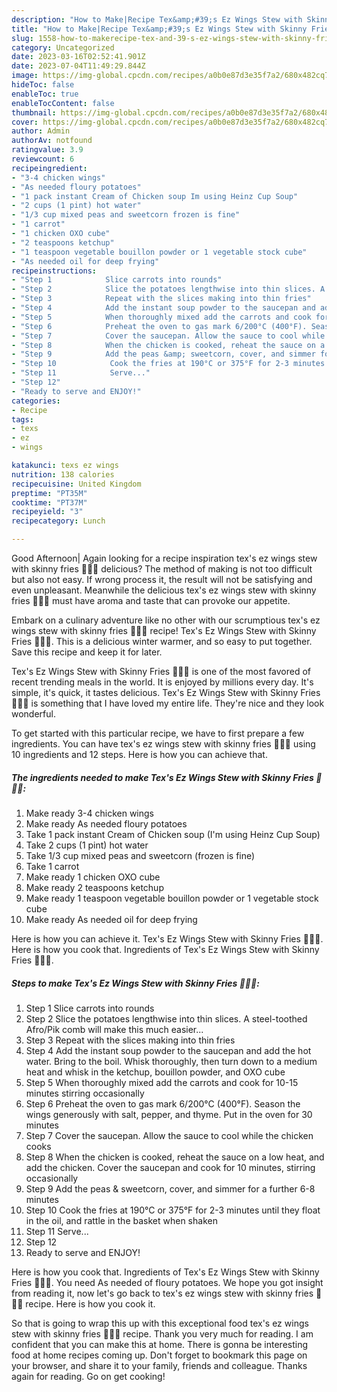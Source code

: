 ```yaml
---
description: "How to Make|Recipe Tex&amp;#39;s Ez Wings Stew with Skinny Fries 🍟🍗🍲 {That is Delicious"
title: "How to Make|Recipe Tex&amp;#39;s Ez Wings Stew with Skinny Fries 🍟🍗🍲 {That is Delicious"
slug: 1558-how-to-makerecipe-tex-and-39-s-ez-wings-stew-with-skinny-fries-that-is-delicious
category: Uncategorized
date: 2023-03-16T02:52:41.901Z
date: 2023-07-04T11:49:29.844Z
image: https://img-global.cpcdn.com/recipes/a0b0e87d3e35f7a2/680x482cq70/texs-ez-wings-stew-with-skinny-fries-recipe-main-photo.jpg
hideToc: false
enableToc: true
enableTocContent: false
thumbnail: https://img-global.cpcdn.com/recipes/a0b0e87d3e35f7a2/680x482cq70/texs-ez-wings-stew-with-skinny-fries-recipe-main-photo.jpg
cover: https://img-global.cpcdn.com/recipes/a0b0e87d3e35f7a2/680x482cq70/texs-ez-wings-stew-with-skinny-fries-recipe-main-photo.jpg
author: Admin
authorAv: notfound
ratingvalue: 3.9
reviewcount: 6
recipeingredient:
- "3-4 chicken wings"
- "As needed floury potatoes"
- "1 pack instant Cream of Chicken soup Im using Heinz Cup Soup"
- "2 cups (1 pint) hot water"
- "1/3 cup mixed peas and sweetcorn frozen is fine"
- "1 carrot"
- "1 chicken OXO cube"
- "2 teaspoons ketchup"
- "1 teaspoon vegetable bouillon powder or 1 vegetable stock cube"
- "As needed oil for deep frying"
recipeinstructions:
- "Step 1            Slice carrots into rounds"
- "Step 2            Slice the potatoes lengthwise into thin slices. A steel-toothed Afro/Pik comb will make this much easier..."
- "Step 3            Repeat with the slices making into thin fries"
- "Step 4            Add the instant soup powder to the saucepan and add the hot water. Bring to the boil. Whisk thoroughly, then turn down to a medium heat and whisk in the ketchup, bouillon powder, and OXO cube"
- "Step 5            When thoroughly mixed add the carrots and cook for 10-15 minutes stirring occasionally"
- "Step 6            Preheat the oven to gas mark 6/200°C (400°F). Season the wings generously with salt, pepper, and thyme. Put in the oven for 30 minutes"
- "Step 7            Cover the saucepan. Allow the sauce to cool while the chicken cooks"
- "Step 8            When the chicken is cooked, reheat the sauce on a low heat, and add the chicken. Cover the saucepan and cook for 10 minutes, stirring occasionally"
- "Step 9            Add the peas &amp; sweetcorn, cover, and simmer for a further 6-8 minutes"
- "Step 10            Cook the fries at 190°C or 375°F for 2-3 minutes until they float in the oil, and rattle in the basket when shaken"
- "Step 11            Serve..."
- "Step 12"
- "Ready to serve and ENJOY!"
categories:
- Recipe
tags:
- texs
- ez
- wings

katakunci: texs ez wings 
nutrition: 138 calories
recipecuisine: United Kingdom
preptime: "PT35M"
cooktime: "PT37M"
recipeyield: "3"
recipecategory: Lunch

---
```



Good Afternoon| Again looking for a recipe inspiration tex&#39;s ez wings stew with skinny fries 🍟🍗🍲 delicious? The method of making is not too difficult but also not easy. If wrong process it, the result will not be satisfying and even unpleasant. Meanwhile the delicious tex&#39;s ez wings stew with skinny fries 🍟🍗🍲 must have aroma and taste that can provoke our appetite.





Embark on a culinary adventure like no other with our scrumptious tex&#39;s ez wings stew with skinny fries 🍟🍗🍲 recipe! Tex&#39;s Ez Wings Stew with Skinny Fries 🍟🍗🍲. This is a delicious winter warmer, and so easy to put together. Save this recipe and keep it for later.

Tex&#39;s Ez Wings Stew with Skinny Fries 🍟🍗🍲 is one of the most favored of recent trending meals in the world. It is enjoyed by millions every day. It's simple, it's quick, it tastes delicious. Tex&#39;s Ez Wings Stew with Skinny Fries 🍟🍗🍲 is something that I have loved my entire life. They're nice and they look wonderful.


To get started with this particular recipe, we have to first prepare a few ingredients. You can have tex&#39;s ez wings stew with skinny fries 🍟🍗🍲 using 10 ingredients and 12 steps. Here is how you can achieve that.

<!--inarticleads1-->

##### The ingredients needed to make Tex&#39;s Ez Wings Stew with Skinny Fries 🍟🍗🍲:

1. Make ready 3-4 chicken wings
1. Make ready As needed floury potatoes
1. Take 1 pack instant Cream of Chicken soup (I&#39;m using Heinz Cup Soup)
1. Take 2 cups (1 pint) hot water
1. Take 1/3 cup mixed peas and sweetcorn (frozen is fine)
1. Take 1 carrot
1. Make ready 1 chicken OXO cube
1. Make ready 2 teaspoons ketchup
1. Make ready 1 teaspoon vegetable bouillon powder or 1 vegetable stock cube
1. Make ready As needed oil for deep frying


Here is how you can achieve it. Tex&#39;s Ez Wings Stew with Skinny Fries 🍟🍗🍲. Here is how you cook that. Ingredients of Tex&#39;s Ez Wings Stew with Skinny Fries 🍟🍗🍲. 

<!--inarticleads2-->

##### Steps to make Tex&#39;s Ez Wings Stew with Skinny Fries 🍟🍗🍲:

1. Step 1            Slice carrots into rounds
1. Step 2            Slice the potatoes lengthwise into thin slices. A steel-toothed Afro/Pik comb will make this much easier...
1. Step 3            Repeat with the slices making into thin fries
1. Step 4            Add the instant soup powder to the saucepan and add the hot water. Bring to the boil. Whisk thoroughly, then turn down to a medium heat and whisk in the ketchup, bouillon powder, and OXO cube
1. Step 5            When thoroughly mixed add the carrots and cook for 10-15 minutes stirring occasionally
1. Step 6            Preheat the oven to gas mark 6/200°C (400°F). Season the wings generously with salt, pepper, and thyme. Put in the oven for 30 minutes
1. Step 7            Cover the saucepan. Allow the sauce to cool while the chicken cooks
1. Step 8            When the chicken is cooked, reheat the sauce on a low heat, and add the chicken. Cover the saucepan and cook for 10 minutes, stirring occasionally
1. Step 9            Add the peas &amp; sweetcorn, cover, and simmer for a further 6-8 minutes
1. Step 10            Cook the fries at 190°C or 375°F for 2-3 minutes until they float in the oil, and rattle in the basket when shaken
1. Step 11            Serve...
1. Step 12
1. Ready to serve and ENJOY!

Here is how you cook that. Ingredients of Tex&#39;s Ez Wings Stew with Skinny Fries 🍟🍗🍲. You need As needed of floury potatoes. We hope you got insight from reading it, now let&#39;s go back to tex&#39;s ez wings stew with skinny fries 🍟🍗🍲 recipe. Here is how you cook it. 

So that is going to wrap this up with this exceptional food tex&#39;s ez wings stew with skinny fries 🍟🍗🍲 recipe. Thank you very much for reading. I am confident that you can make this at home. There is gonna be interesting food at home recipes coming up. Don't forget to bookmark this page on your browser, and share it to your family, friends and colleague. Thanks again for reading. Go on get cooking!
